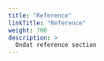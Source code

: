 ```yaml
---
title: "Reference"
linkTitle: "Reference"
weight: 700
description: >
  Ondat reference section
---
```



